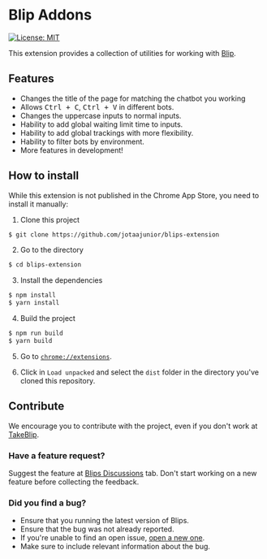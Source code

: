 # Blip Addons

[![License: MIT](https://img.shields.io/badge/License-MIT-yellow.svg)](https://opensource.org/licenses/MIT)

This extension provides a collection of utilities for working with [Blip](https://portal.blip.ai/).

## Features

- Changes the title of the page for matching the chatbot you working
- Allows <kbd>Ctrl + C</kbd>, <kbd>Ctrl + V</kbd> in different bots.
- Changes the uppercase inputs to normal inputs.
- Hability to add global waiting limit time to inputs.
- Hability to add global trackings with more flexibility.
- Hability to filter bots by environment.
- More features in development!

## How to install

While this extension is not published in the Chrome App Store, you need to install it manually:

1. Clone this project

```bash
$ git clone https://github.com/jotaajunior/blips-extension
```

2. Go to the directory

```bash
$ cd blips-extension
```

3. Install the dependencies

```bash
$ npm install
$ yarn install
```

4. Build the project

```bash
$ npm run build
$ yarn build
```

5. Go to [`chrome://extensions`](chrome://extensions).

6. Click in `Load unpacked` and select the `dist` folder in the directory you've cloned this repository.

## Contribute

We encourage you to contribute with the project, even if you don't work at [TakeBlip](https://www.take.net/).

### Have a feature request?

Suggest the feature at [Blips Discussions](https://github.com/jotaajunior/blips-extension/discussions) tab. Don't start working on a new feature before collecting the feedback.

### Did you find a bug?

- Ensure that you running the latest version of Blips.
- Ensure that the bug was not already reported.
- If you're unable to find an open issue, [open a new one](https://github.com/jotaajunior/blips-extension/issues).
- Make sure to include relevant information about the bug.
